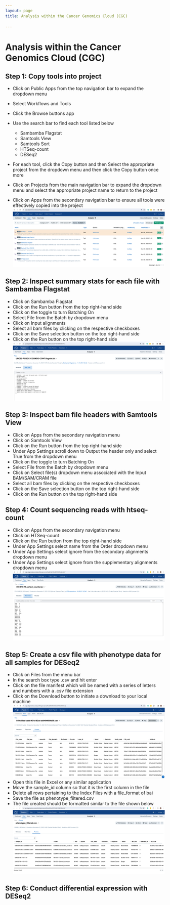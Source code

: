 ```yaml
---
layout: page
title: Analysis within the Cancer Genomics Cloud (CGC)

---
```



Analysis within the Cancer Genomics Cloud (CGC)
============================================


## Step 1: Copy tools into project
* Click on Public Apps from the top navigation bar to expand the dropdown menu
* Select Workflows and Tools
* Click the Browse buttons app
* Use the search bar to find each tool listed below
    - Sambamba Flagstat
    - Samtools View
    - Samtools Sort
    - HTSeq-count
    - DESeq2

* For each tool, click the Copy button and then Select the appropriate project from the dropdown menu and then click the Copy button once more
* Click on Projects from the main navigation bar to expand the dropdown menu and select the appropriate project name to return to the project
* Click on Apps from the secondary navigation bar to ensure all tools were effectively copied into the project
![Tools loaded](./rna-seq-images/cgc-apps-loaded.png "Tools loaded")

## Step 2: Inspect summary stats for each file with Sambamba Flagstat
* Click on Sambamba Flagstat
* Click on the Run button from the top right-hand side
* Click on the toggle to turn Batching On
* Select File from the Batch by dropdown menu
* Click on Input alignments
* Select all bam files by clicking on the respective checkboxes
* Click on the Save selection button on the top right-hand side
* Click on the Run button on the top right-hand side 
![Samtools Flagstat](./rna-seq-images/cgc-flagstat-results.png "Samtools Flagstat")
## Step 3: Inspect bam file headers with Samtools View
* Click on Apps from the secondary navigation menu 
* Click on Samtools View
* Click on the Run button from the top right-hand side
* Under App Settings scroll down to Output the header only and select True from the dropdown menu
* Click on the toggle to turn Batching On
* Select File from the Batch by dropdown menu 
* Click on Select file(s) dropdown menu associated with the Input BAM/SAM/CRAM file
* Select all bam files by clicking on the respective checkboxes
* Click on the Save selection button on the top right-hand side
* Click on the Run button on the top right-hand side 
## Step 4: Count sequencing reads with htseq-count
* Click on Apps from the secondary navigation menu 
* Click on HTSeq-count
* Click on the Run button from the top right-hand side
* Under App Settings select name from the Order dropdown menu
* Under App Settings select ignore from the secondary alignments dropdown menu
* Under App Settings select ignore from the supplementary alignments dropdown menu
![HTSeq-count](./rna-seq-images/cgc-htseq-results.png "HTSeq-count")
## Step 5: Create a csv file with phenotype data for all samples for DESeq2
* Click on Files from the menu bar
* In the search box type .csv and hit enter
* Click on the file manifest which will be named with a series of letters and numbers with a .csv file extension
* Click on the Download button to initiate a download to your local machine
![File Manifest](./rna-seq-images/cgc-download-manifest.png "File Manifest")
* Open this file in Excel or any similar application
* Move the sample_id column so that it is the first column in the file
* Delete all rows pertaining to the Index Files with a file_format of bai
* Save the file as phenotype_filtered.csv
* The file created should be formatted similar to the file shown below
![phenotype_filtered.csv](./rna-seq-images/cgc-phenotype_filtered.png "phenotype_filtered.csv")

## Step 6: Conduct differential expression with DESeq2